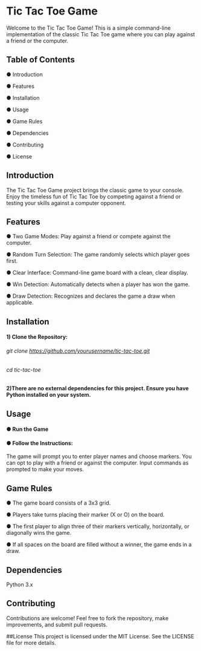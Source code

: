 # Tic Tac Toe Game
Welcome to the Tic Tac Toe Game! This is a simple command-line implementation of the classic Tic Tac Toe game where you can play against a friend or the computer.

## Table of Contents
● Introduction

● Features

● Installation

● Usage

● Game Rules

● Dependencies

● Contributing

● License

## Introduction
The Tic Tac Toe Game project brings the classic game to your console. Enjoy the timeless fun of Tic Tac Toe by competing against a friend or testing your skills against a computer opponent.

## Features
● Two Game Modes: Play against a friend or compete against the computer.

● Random Turn Selection: The game randomly selects which player goes first.

● Clear Interface: Command-line game board with a clean, clear display.

● Win Detection: Automatically detects when a player has won the game.

● Draw Detection: Recognizes and declares the game a draw when applicable.


## Installation
#### 1) Clone the Repository:

###### git clone https://github.com/yourusername/tic-tac-toe.git

###### cd tic-tac-toe

#### 2)There are no external dependencies for this project. Ensure you have Python installed on your system.

## Usage
#### ● Run the Game

#### ● Follow the Instructions:

The game will prompt you to enter player names and choose markers. You can opt to play with a friend or against the computer. Input commands as prompted to make your moves.


## Game Rules
● The game board consists of a 3x3 grid.

● Players take turns placing their marker (X or O) on the board.

● The first player to align three of their markers vertically, horizontally, or diagonally wins the game.

● If all spaces on the board are filled without a winner, the game ends in a draw.

## Dependencies
Python 3.x

## Contributing
Contributions are welcome! Feel free to fork the repository, make improvements, and submit pull requests.

##License
This project is licensed under the MIT License. See the LICENSE file for more details.





